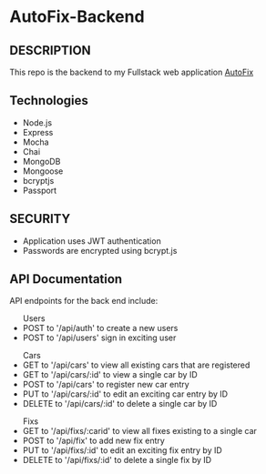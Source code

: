 # AutoFix-Backend

<h2>DESCRIPTION</h2> 

<p>This repo is the backend to my Fullstack web application <a href="https://auto-fix.herokuapp.com">AutoFix</a></p>

<h2>Technologies</h2>

<ul>
	<li>Node.js</li>
	<li>Express</li>
	<li>Mocha</li>
	<li>Chai</li>
	<li>MongoDB</li>
	<li>Mongoose</li>
	<li>bcryptjs</li>
	<li>Passport</li>
</ul>

<h2>SECURITY</h2>
<ul>
	<li>Application uses JWT authentication </li>
	<li>Passwords are encrypted using bcrypt.js</li>
</ul>

<h2>API Documentation</h2>
<p>API endpoints for the back end include:</p>
<ul>Users
	<li>POST to '/api/auth' to create a new users</li>
	<li>POST to '/api/users' sign in exciting user</li>
</ul>

<ul>Cars
	<li>GET to '/api/cars' to view all existing cars that are registered</li>
	<li>GET to '/api/cars/:id' to view a single car by ID</li>
	<li>POST to '/api/cars' to register new car entry</li>
	<li>PUT to '/api/cars/:id' to edit an exciting car entry by ID</li>
  <li>DELETE to '/api/cars/:id' to delete a single car by ID</li>
</ul>

<ul>Fixs
	<li>GET to '/api/fixs/:carid' to view all fixes existing to a single car </li>
	<li>POST to '/api/fix' to add new fix entry</li>
	<li>PUT to '/api/fixs/:id' to edit an exciting fix entry by ID</li>
  <li>DELETE to '/api/fixs/:id' to delete a single fix by ID</li>
</ul>
